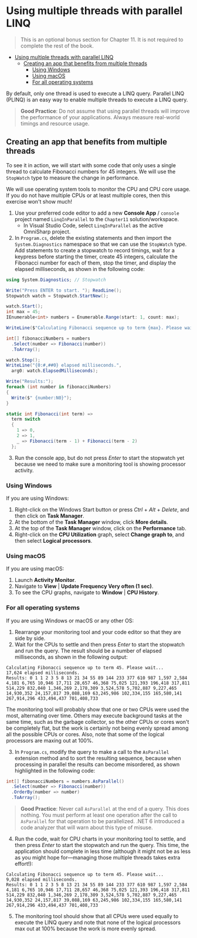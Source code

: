 # Using multiple threads with parallel LINQ

> This is an optional bonus section for Chapter 11. It is not required to complete the rest of the book.

- [Using multiple threads with parallel LINQ](#using-multiple-threads-with-parallel-linq)
  - [Creating an app that benefits from multiple threads](#creating-an-app-that-benefits-from-multiple-threads)
    - [Using Windows](#using-windows)
    - [Using macOS](#using-macos)
    - [For all operating systems](#for-all-operating-systems)

By default, only one thread is used to execute a LINQ query. Parallel LINQ (PLINQ) is an easy way to enable multiple threads to execute a LINQ query.

> **Good Practice**: Do not assume that using parallel threads will improve the performance of your applications. Always measure real-world timings and resource usage.

## Creating an app that benefits from multiple threads

To see it in action, we will start with some code that only uses a single thread to calculate Fibonacci numbers for 45 integers. We will use the `StopWatch` type to measure the change in performance.

We will use operating system tools to monitor the CPU and CPU core usage. If you do not have multiple CPUs or at least multiple cores, then this exercise won't show much!

1.	Use your preferred code editor to add a new **Console App** / `console` project named `LinqInParallel` to the `Chapter11` solution/workspace.
    - In Visual Studio Code, select `LinqInParallel` as the active OmniSharp project.
2.	In `Program.cs`, delete the existing statements and then import the `System.Diagnostics` namespace so that we can use the `StopWatch` type. Add statements to create a stopwatch to record timings, wait for a keypress before starting the timer, create 45 integers, calculate the Fibonacci number for each of them, stop the timer, and display the elapsed milliseconds, as shown in the following code:

```cs
using System.Diagnostics; // Stopwatch

Write("Press ENTER to start. "); ReadLine();
Stopwatch watch = Stopwatch.StartNew();

watch.Start();
int max = 45;
IEnumerable<int> numbers = Enumerable.Range(start: 1, count: max);

WriteLine($"Calculating Fibonacci sequence up to term {max}. Please wait...");

int[] fibonacciNumbers = numbers
  .Select(number => Fibonacci(number))
  .ToArray(); 

watch.Stop();
WriteLine("{0:#,##0} elapsed milliseconds.",
  arg0: watch.ElapsedMilliseconds);

Write("Results:");
foreach (int number in fibonacciNumbers)
{
  Write($" {number:N0}");
}

static int Fibonacci(int term) =>
  term switch
  {
    1 => 0,
    2 => 1,
    _ => Fibonacci(term - 1) + Fibonacci(term - 2)
  };
```

3.	Run the console app, but do not press *Enter* to start the stopwatch yet because we need to make sure a monitoring tool is showing processor activity.

### Using Windows

If you are using Windows:

1.	Right-click on the Windows Start button or press *Ctrl* + *Alt* + *Delete*, and then click on **Task Manager**.
2.	At the bottom of the **Task Manager** window, click **More details**.
3.	At the top of the **Task Manager** window, click on the **Performance** tab.
4.	Right-click on the **CPU Utilization** graph, select **Change graph to**, and then select **Logical processors**.

### Using macOS

If you are using macOS:

1.	Launch **Activity Monitor**.
2.	Navigate to **View** | **Update Frequency Very often (1 sec)**.
3.	To see the CPU graphs, navigate to **Window** | **CPU History**.

### For all operating systems

If you are using Windows or macOS or any other OS:

1.	Rearrange your monitoring tool and your code editor so that they are side by side.
2.	Wait for the CPUs to settle and then press *Enter* to start the stopwatch and run the query. The result should be a number of elapsed milliseconds, as shown in the following output:
```
Calculating Fibonacci sequence up to term 45. Please wait...
17,624 elapsed milliseconds.
Results: 0 1 1 2 3 5 8 13 21 34 55 89 144 233 377 610 987 1,597 2,584 4,181 6,765 10,946 17,711 28,657 46,368 75,025 121,393 196,418 317,811 514,229 832,040 1,346,269 2,178,309 3,524,578 5,702,887 9,227,465 14,930,352 24,157,817 39,088,169 63,245,986 102,334,155 165,580,141 267,914,296 433,494,437 701,408,733
```
The monitoring tool will probably show that one or two CPUs were used the most, alternating over time. Others may execute background tasks at the same time, such as the garbage collector, so the other CPUs or cores won't be completely flat, but the work is certainly not being evenly spread among all the possible CPUs or cores. Also, note that some of the logical processors are maxing out at 100%.

3.	In `Program.cs`, modify the query to make a call to the `AsParallel` extension method and to sort the resulting sequence, because when processing in parallel the results can become misordered, as shown highlighted in the following code:

```cs
int[] fibonacciNumbers = numbers.AsParallel()
  .Select(number => Fibonacci(number))
  .OrderBy(number => number)
  .ToArray();
```

> **Good Practice**: Never call `AsParallel` at the end of a query. This does nothing. You must perform at least one operation after the call to `AsParallel` for that operation to be parallelized. .NET 6 introduced a code analyzer that will warn about this type of misuse.

4.	Run the code, wait for CPU charts in your monitoring tool to settle, and then press *Enter* to start the stopwatch and run the query. This time, the application should complete in less time (although it might not be as less as you might hope for—managing those multiple threads takes extra effort!):

```
Calculating Fibonacci sequence up to term 45. Please wait...
9,028 elapsed milliseconds.
Results: 0 1 1 2 3 5 8 13 21 34 55 89 144 233 377 610 987 1,597 2,584 4,181 6,765 10,946 17,711 28,657 46,368 75,025 121,393 196,418 317,811 514,229 832,040 1,346,269 2,178,309 3,524,578 5,702,887 9,227,465 14,930,352 24,157,817 39,088,169 63,245,986 102,334,155 165,580,141 267,914,296 433,494,437 701,408,733
```

5.	The monitoring tool should show that all CPUs were used equally to execute the LINQ query and note that none of the logical processors max out at 100% because the work is more evenly spread.
